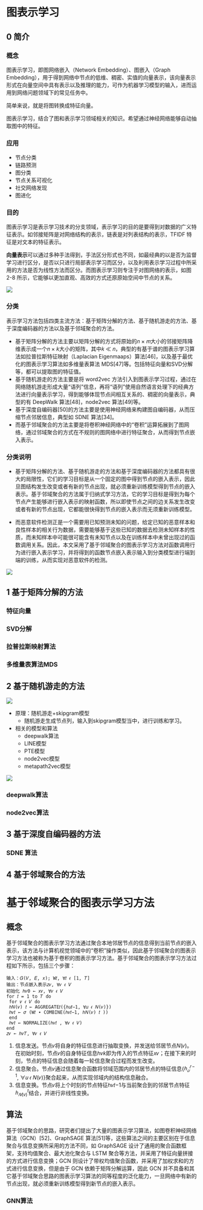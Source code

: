 # 图表示学习


## 0 简介

### 概念
图表示学习，即图网络嵌入（Network Embedding）、图嵌入（Graph Embedding），用于得到网络中节点的低维、稠密、实值的向量表示，该向量表示形式在向量空间中具有表示以及推理的能力，可作为机器学习模型的输入，进而运用到网络问题领域下的常见任务中。

简单来说，就是将图转换成特征向量。

图表示学习，结合了图和表示学习领域相关的知识。希望通过神经网络能够自动抽取图中的特征。

### 应用

* 节点分类
* 链路预测
* 图分类
* 节点关系可视化
* 社交网络发现
* 图进化



### 目的
图表示学习是表示学习技术的分支领域，表示学习的目的是要得到对数据的广义特征表示。如邻接矩阵是对网络结构的表示，链表是对列表结构的表示，TFIDF 特征是对文本的特征表示。

**向量表示**可以通过多种手法得到，手法区分形式也不同，如最经典的以是否为监督学习进行区分，是否以只进行局部表示学习而区分，以及利用表示学习过程中所采用的方法是否为线性方法而区分。而图表示学习则专注于对图网络的表示，如图 2-8 所示，它能够以更加直观、高效的方式还原原始空间中节点的关系。

![](image/2022-01-04-10-01-00.png)


### 分类

表示学习方法包括四类主流方法：基于矩阵分解的方法、基于随机游走的方法、基于深度编码器的方法以及基于邻域聚合的方法。

* 基于矩阵分解的方法主要以矩阵分解的方式将原始的𝑛 × 𝑚大小的邻接矩阵降维表示成一个𝑛 × 𝑘大小的矩阵，其中𝑘 ≪ 𝑛，典型的有基于谱的图表示学习算法如拉普拉斯特征映射（Laplacian Eigenmaaps）算法[46]，以及基于最优化的图表示学习算法如多维量表算法 MDS[47]等。包括特征向量和SVD分解等，都可以提取图的特征值。
* 基于随机游走的方法主要是将 word2vec 方法引入到图表示学习过程，通过在网络随机游走形成大量“语列”信息，再将“语列”使用自然语言处理下的经典方法进行向量表示学习，得到能够体现节点间相互关系的、稠密的向量表示，典型的有 DeepWalk 算法[48]，node2vec 算法[49]等。
* 基于深度自编码器[50]的方法主要是使用神经网络来构建图自编码器，从而压缩节点邻居信息，典型如 SDNE 算法[34]。
* 而基于邻域聚合的方法主要是将卷积神经网络中的“卷积”运算拓展到了图网络，通过邻域聚合的方式在不规则的图网络中进行特征聚合，从而得到节点嵌入表示。

### 分类说明
* 基于矩阵分解的方法、基于随机游走的方法和基于深度编码器的方法都具有很大的局限性，它们的学习目标是从一个固定的图中得到节点的嵌入表示，因此旦图结构发生改变或者有新的节点出现，就必须重新训练模型得到节点的嵌入表示。基于邻域聚合的方法属于归纳式学习方法，它的学习目标是得到为每个节点产生能够进行嵌入表示的映射函数，所以即使节点之间的边关系发生改变或者有新的节点出现，它都能很快得到节点的嵌入表示而无须重新训练模型。

* 而恶意软件检测正是一个需要用已知预测未知的问题，给定已知的恶意样本和良性样本的相关行为数据，需要能够基于这些已知的数据去检测未知样本的性质，而未知样本中可能很可能含有未知节点以及在训练样本中未曾出现过的函数调用关系。因此，本文采用了基于邻域聚合的图表示学习方法对函数调用行为进行嵌入表示学习，并将得到的函数节点嵌入表示输入到分类模型进行端到端的训练，从而实现对恶意软件的检测。



![](image/2022-01-04-10-04-46.png)

## 1 基于矩阵分解的方法

### 特征向量


### SVD分解


### 拉普拉斯映射算法


### 多维量表算法MDS


## 2 基于随机游走的方法

![](./image/随机游走.png) 

* 原理：随机游走+skipgram模型
  * 随机游走生成节点列，输入到skipgram模型当中，进行训练和学习。
* 相关的模型和算法
  * deepwalk算法
  * LINE模型
  * PTE模型
  * node2vec模型
  * metapath2vec模型

![](./image/随机游走方法.png)


### deepwalk算法



### node2vec算法

## 3 基于深度自编码器的方法

### SDNE 算法

## 4 基于邻域聚合的方法

# 基于邻域聚合的图表示学习方法




## 概念

基于邻域聚合的图表示学习方法通过聚合本地邻居节点的信息得到当前节点的嵌入表示，该方法与计算机视觉领域中的“卷积”操作类似，因此基于邻域聚合的图表示学习方法也被称为基于卷积的图表示学习方法。基于邻域聚合的图表示学习方法过程如下所示，包括三个步骤：


```
输入：𝐺(𝑉, 𝐸, 𝑥); W𝑡, ∀𝑡 𝜖 [1, 𝑇]
输出：节点嵌入表示𝑧𝜈, ∀𝜈 𝜖 𝑉
初始化 ℎ𝜈0 ← 𝑥𝜈, ∀𝜈 𝜖 𝑉
for 𝑡 = 1 to 𝑇 do
 for 𝜈 𝜖 𝑉 do
 ℎ𝑁(𝜈) 𝑡 ← AGGREGATE𝑡({ℎ𝑢𝑡−1, ∀𝑢 𝜖 𝑁(𝜈)})
 ℎ𝜈𝑡 ← 𝜎 (W𝑡 ∙ COMBINE(ℎ𝜈𝑡−1, ℎ𝑁(𝜈) 𝑡 ))
 end
 ℎ𝜈𝑡 ← NORMALIZE(ℎ𝜈𝑡 , ∀𝜈 𝜖 𝑉)
end
𝑧𝜈 ← ℎ𝜈𝑇, ∀𝜈 𝜖 𝑉
```
1. 信息发送。节点𝜈将自身的特征信息进行抽取变换，并发送给邻居节点𝑁(𝜈)。在初始时刻，节点𝜈的自身特征信息ℎ𝜈𝑘即为传入的节点特征𝑥𝜈；在接下来的时刻，节点的特征信息会随着每一轮信息聚合过程而发生改变。
2. 信息聚合。节点𝜈通过信息聚合函数将邻域范围内的邻居节点的特征信息{$ℎ_𝑢^{𝑡−1}$, ∀𝑢 𝜖 𝑁(𝜈)}聚合起来，从而实现邻域内的结构信息融合。
3. 信息变换。节点𝜈将上个时刻的节点特征ℎ𝜈𝑡−1与当前聚合到的邻居节点特征 $ℎ_{𝑁(v)}^t$结合，并进行非线性变换。

## 算法

基于邻域聚合的思路，研究者们提出了大量的图表示学习算法，如图卷积神经网络算法（GCN）[52]、GraphSAGE 算法[51]等，这些算法之间的主要区别在于信息聚合与信息变换所采用的方法不同，如 GraphSAGE 设计了通用的聚合函数框架，支持均值聚合、最大池化聚合与 LSTM 聚合等方法，并采用了特征向量拼接的方式进行信息变换；GCN 则设计了带权均值聚合函数，并采用了加权求和的方式进行信息变换，但是由于 GCN 依赖于矩阵分解运算，因此 GCN 并不具备和其它基于邻域聚合思路的图表示学习算法的同等程度的泛化能力，一旦网络中有新的节点出现，就必须重新训练模型得到新节点的嵌入表示。
### GNN算法